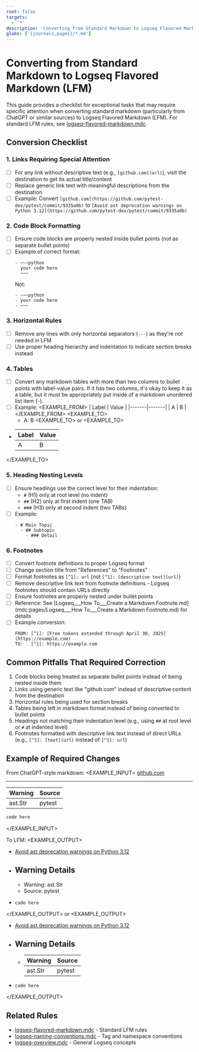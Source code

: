 ```yaml
---
root: false
targets:
  - '*'
description: 'Converting from Standard Markdown to Logseq Flavored Markdown (LFM)'
globs: ['{journals,pages}/*.md']
---
```

# Converting from Standard Markdown to Logseq Flavored Markdown (LFM)

This guide provides a checklist for exceptional tasks that may require specific attention when converting standard markdown (particularly from ChatGPT or similar sources) to Logseq Flavored Markdown (LFM). For standard LFM rules, see [logseq-flavored-markdown.mdc](mdc:.cursor/rules/logseq-cursor-rules/logseq-flavored-markdown.mdc).

## Conversion Checklist

### 1. Links Requiring Special Attention
- [ ] For any link without descriptive text (e.g., `[github.com](url)`), visit the destination to get its actual title/content
- [ ] Replace generic link text with meaningful descriptions from the destination
- [ ] Example: Convert `[github.com](https://github.com/pytest-dev/pytest/commit/9335a0b)` to `[Avoid ast deprecation warnings on Python 3.12](https://github.com/pytest-dev/pytest/commit/9335a0b)`

### 2. Code Block Formatting
- [ ] Ensure code blocks are properly nested inside bullet points (not as separate bullet points)
- [ ] Example of correct format:
  ```
  - ~~~python
    your code here
    ~~~
  ```
  Not:
  ```
  - ~~~python
  - your code here
  - ~~~
  ```

### 3. Horizontal Rules
- [ ] Remove any lines with only horizontal separators (`---`) as they're not needed in LFM
- [ ] Use proper heading hierarchy and indentation to indicate section breaks instead

### 4. Tables
- [ ] Convert any markdown tables with more than two columns to bullet points with label-value pairs. If it has two columns, it's okay to keep it as a table, but it must be appropriately put inside of a markdown unordered list item (`-`). 
- [ ] Example:
<EXAMPLE_FROM>
| Label | Value |
|-------|-------|
| A     | B     |
</EXAMPLE_FROM>
<EXAMPLE_TO>
  - A: B
<EXAMPLE_TO>
or
<EXAMPLE_TO>
- | Label | Value |
  |-------|-------|
  | A     | B     |
</EXAMPLE_TO>

### 5. Heading Nesting Levels
- [ ] Ensure headings use the correct level for their indentation:
  - `#` (H1) only at root level (no indent)
  - `##` (H2) only at first indent (one TAB)
  - `###` (H3) only at second indent (two TABs)
- [ ] Example:
  ```
  - # Main Topic
    - ## Subtopic
      - ### Detail
  ```

### 6. Footnotes
- [ ] Convert footnote definitions to proper Logseq format
- [ ] Change section title from "References" to "Footnotes" 
- [ ] Format footnotes as `[^1]: url` (not `[^1]: [descriptive text](url)`)
- [ ] Remove descriptive link text from footnote definitions - Logseq footnotes should contain URLs directly
- [ ] Ensure footnotes are properly nested under bullet points
- [ ] Reference: See [Logseq___How To___Create a Markdown Footnote.md](mdc:pages/Logseq___How To___Create a Markdown Footnote.md) for details
- [ ] Example conversion:
  ```
  FROM: [^1]: [Free tokens extended through April 30, 2025](https://example.com)
  TO:   [^1]: https://example.com
  ```

## Common Pitfalls That Required Correction

1. Code blocks being treated as separate bullet points instead of being nested inside them
2. Links using generic text like "github.com" instead of descriptive content from the destination
3. Horizontal rules being used for section breaks
4. Tables being left in markdown format instead of being converted to bullet points
5. Headings not matching their indentation level (e.g., using `##` at root level or `#` at indented level)
6. Footnotes formatted with descriptive link text instead of direct URLs (e.g., `[^1]: [text](url)` instead of `[^1]: url`)

## Example of Required Changes

From ChatGPT-style markdown:
<EXAMPLE_INPUT>
[github.com](https://github.com/pytest-dev/pytest/commit/9335a0b)

---

| Warning | Source |
|---------|--------|
| ast.Str | pytest |

```python
code here
```
</EXAMPLE_INPUT>

To LFM:
<EXAMPLE_OUTPUT>
- [Avoid ast deprecation warnings on Python 3.12](https://github.com/pytest-dev/pytest/commit/9335a0b)
- ## Warning Details
	- Warning: ast.Str
	- Source: pytest
- ~~~
  code here
  ~~~
</EXAMPLE_OUTPUT>
or
<EXAMPLE_OUTPUT>
- [Avoid ast deprecation warnings on Python 3.12](https://github.com/pytest-dev/pytest/commit/9335a0b)
- ## Warning Details
	- | Warning | Source |
	  |---------|--------|
      | ast.Str | pytest |
- ~~~
  code here
  ~~~
</EXAMPLE_OUTPUT>

## Related Rules
- [logseq-flavored-markdown.mdc](mdc:.cursor/rules/logseq-cursor-rules/logseq-flavored-markdown.mdc) - Standard LFM rules
- [logseq-naming-conventions.mdc](mdc:.cursor/rules/logseq-cursor-rules/logseq-naming-conventions.mdc) - Tag and namespace conventions
- [logseq-overview.mdc](mdc:.cursor/rules/logseq-cursor-rules/logseq-overview.mdc) - General Logseq concepts
